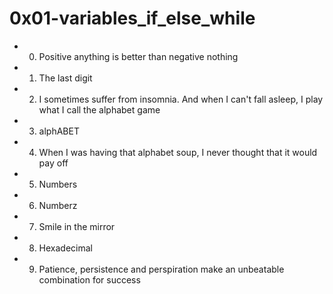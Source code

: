 # 0x01-variables_if_else_while
* 0. Positive anything is better than negative nothing
* 1. The last digit
* 2. I sometimes suffer from insomnia. And when I can't fall asleep, I play what I call the alphabet game
* 3. alphABET
* 4. When I was having that alphabet soup, I never thought that it would pay off
* 5. Numbers
* 6. Numberz
* 7. Smile in the mirror
* 8. Hexadecimal
* 9. Patience, persistence and perspiration make an unbeatable combination for success 
